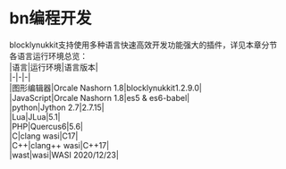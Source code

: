 # bn编程开发    
blocklynukkit支持使用多种语言快速高效开发功能强大的插件，详见本章分节    
各语言运行环境总览：    
|语言|运行环境|语言版本|    
|-|-|-|    
|图形编辑器|Orcale Nashorn 1.8|blocklynukkit1.2.9.0|    
|JavaScript|Orcale Nashorn 1.8|es5 & es6-babel|    
|python|Jython 2.7|2.7.15|    
|Lua|JLua|5.1|    
|PHP|Quercus6|5.6|    
|C|clang wasi|C17|    
|C++|clang++ wasi|C++17|    
|wast|wasi|WASI 2020/12/23|
